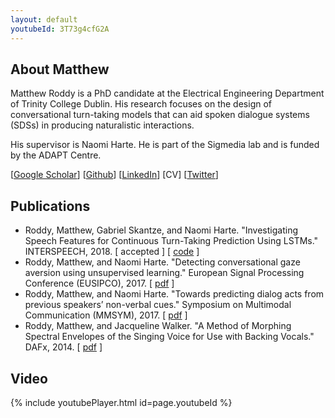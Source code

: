 ```yaml
---
layout: default
youtubeId: 3T73g4cfG2A
---
```


## About Matthew

Matthew Roddy is a PhD candidate at the Electrical Engineering Department of Trinity College Dublin. His research focuses on the design of conversational turn-taking models that can aid spoken dialogue systems (SDSs) in producing naturalistic interactions.


His supervisor is Naomi Harte. 
He is part of the Sigmedia lab and is funded by the ADAPT Centre.  

[[Google Scholar](https://scholar.google.com/citations?user=dol_RJ8AAAAJ&hl=en)] [[Github](https://github.com/mattroddy)] [[LinkedIn](https://www.linkedin.com/in/matthew-roddy-45966267/)] [CV] [[Twitter](https://twitter.com/Matt_Roddy)]


## Publications

* Roddy, Matthew, Gabriel Skantze, and Naomi Harte. "Investigating Speech Features for Continuous Turn-Taking Prediction Using LSTMs." INTERSPEECH, 2018. [ accepted ] [ [code](https://github.com/mattroddy/lstm_turn_taking_prediction) ]
* Roddy, Matthew, and Naomi Harte. "Detecting conversational gaze aversion using unsupervised learning." European Signal Processing Conference (EUSIPCO), 2017. [ [pdf](https://ieeexplore.ieee.org/abstract/document/8081172/) ]
* Roddy, Matthew, and Naomi Harte. "Towards predicting dialog acts from previous speakers’ non-verbal cues." Symposium on Multimodal Communication (MMSYM), 2017. [ [pdf](http://mmsym.org/wp-content/uploads/2017/10/MMSYM2017_paper5_RoddyHarte.pdf) ]
* Roddy, Matthew, and Jacqueline Walker. "A Method of Morphing Spectral Envelopes of the Singing Voice for Use with Backing Vocals." DAFx, 2014. [ [pdf](http://www.dafx14.fau.de/papers/dafx14_matthew_roddy_a_method_of_morphing_spec.pdf) ]


## Video

{% include youtubePlayer.html id=page.youtubeId %}
